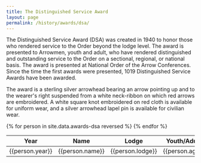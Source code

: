 ```yaml
---
title: The Distinguished Service Award
layout: page
permalink: /history/awards/dsa/
---
```

The Distinguished Service Award (DSA) was created in 1940 to honor those who rendered service to the Order beyond the lodge level. The award is presented to Arrowmen, youth and adult, who have rendered distinguished and outstanding service to the Order on a sectional, regional, or national basis. The award is presented at National Order of the Arrow Conferences. Since the time the first awards were presented, 1019 Distinguished Service Awards have been awarded.

The award is a sterling silver arrowhead bearing an arrow pointing up and to the wearer&#39;s right suspended from a white neck-ribbon on which red arrows are embroidered. A white square knot embroidered on red cloth is available for uniform wear, and a silver arrowhead lapel pin is available for civilian wear.

<table class="table table-responsive table-striped my-3 ">
  <thead>
    <tr>
      <th scope="col">Year</th>
      <th scope="col">Name</th>
      <th scope="col">Lodge</th>
      <th scope="col">Youth/Adult</th>
    </tr>
  </thead>
  <tbody>
    {% for person in site.data.awards-dsa reversed %}
      <tr>
        <td>{{person.year}}</td>
        <td>{{person.name}}</td>
        <td>{{person.lodge}}</td>
        <td>{{person.age}}</td>
      </tr>
    {% endfor %}
  </tbody>
</table>
